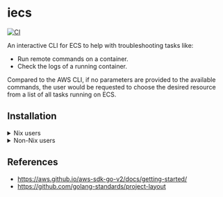 # iecs

[![CI](https://github.com/sestrella/iecs/actions/workflows/main.yml/badge.svg)](https://github.com/sestrella/iecs/actions/workflows/main.yml)

An interactive CLI for ECS to help with troubleshooting tasks like:

- Run remote commands on a container.
- Check the logs of a running container.

Compared to the AWS CLI, if no parameters are provided to the available
commands, the user would be requested to choose the desired resource from a
list of all tasks running on ECS.

## Installation

<details>
<summary>Nix users</summary>
</details>

<details>
<summary>Non-Nix users</summary>

Clone the repository:

```
git clone https://github.com/sestrella/iecs.git
```

Download and [install](https://go.dev/dl/) the appropriate Go version. Check
the version constraint on the [go.mod](go.mod) to determine which version to
use.

Compile and generate the binary:

```
go build
```

Copy the binary to a directory in the `PATH`, like `~/.local/bin`:

```
cp iecs ~/.local/bin/iecs
```

> [!NOTE]
> Check that the path where the binary is copied exists in the `PATH`
> environment variable.
</details>

## References

- https://aws.github.io/aws-sdk-go-v2/docs/getting-started/
- https://github.com/golang-standards/project-layout

